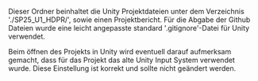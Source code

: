 Dieser Ordner beinhaltet die Unity Projektdateien unter dem Verzeichnis './SP25_U1_HDPR/', sowie einen Projektbericht.
Für die Abgabe der Github Dateien wurde eine leicht angepasste standard '.gitignore'-Datei für Unity verwendet.

Beim öffnen des Projekts in Unity wird eventuell darauf aufmerksam gemacht, dass für das Projekt das alte Unity Input System verwendet wurde.
Diese Einstellung ist korrekt und sollte nicht geändert werden.

